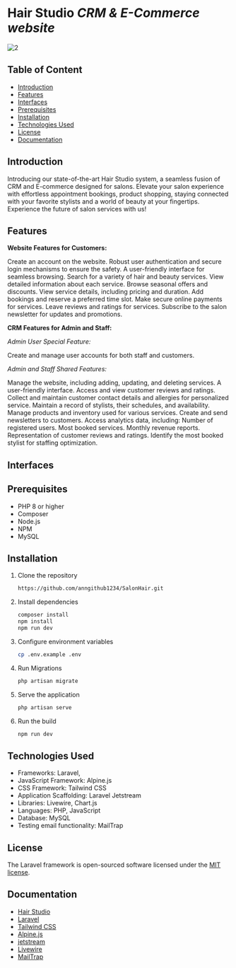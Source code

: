 # Hair Studio _CRM & E-Commerce website_

![2](https://github.com/anngithub1234/SalonHair/assets/107624745/ea622231-d1a9-4076-9754-4b6ab03574b1)

## Table of Content

- [Introduction](#introduction)
- [Features](#features)
- [Interfaces](#interfaces)
- [Prerequisites](#prerequisites)
- [Installation](#installation)
- [Technologies Used](#technologies-used)
- [License](#license)
- [Documentation](#documentation)

## Introduction

Introducing our state-of-the-art Hair Studio system, a seamless fusion of CRM and E-commerce designed for salons. Elevate your salon experience with effortless appointment bookings, product shopping, staying connected with your favorite stylists and a world of beauty at your fingertips. Experience the future of salon services with us!

## Features

**Website Features for Customers:**

Create an account on the website.
Robust user authentication and secure login mechanisms to ensure the safety.
A user-friendly interface for seamless browsing.
Search for a variety of hair and beauty services.
View detailed information about each service.
Browse seasonal offers and discounts.
View service details, including pricing and duration.
Add bookings and reserve a preferred time slot.
Make secure online payments for services.
Leave reviews and ratings for services.
Subscribe to the salon newsletter for updates and promotions.

**CRM Features for Admin and Staff:**

*Admin User Special Feature:*

Create and manage user accounts for both staff and customers.

*Admin and Staff Shared Features:*

Manage the website, including adding, updating, and deleting services.
A user-friendly interface.
Access and view customer reviews and ratings.
Collect and maintain customer contact details and allergies for personalized service.
Maintain a record of stylists, their schedules, and availability.
Manage products and inventory used for various services.
Create and send newsletters to customers.
Access analytics data, including:
Number of registered users.
Most booked services.
Monthly revenue reports.
Representation of customer reviews and ratings.
Identify the most booked stylist for staffing optimization.

## Interfaces

## Prerequisites

- PHP 8 or higher
- Composer
- Node.js
- NPM
- MySQL
  
## Installation
1. Clone the repository
   ```bash
   https://github.com/anngithub1234/SalonHair.git
   ```
2. Install dependencies
   ```bash
   composer install
   npm install
   npm run dev
   ```
3. Configure environment variables
   ```bash
   cp .env.example .env
   ```
4. Run Migrations
   ```bash
   php artisan migrate
   ```
5. Serve the application
   ```bash
   php artisan serve
   ```
6. Run the build
   ```bash
   npm run dev
   ```

## Technologies Used

- Frameworks: Laravel, 
- JavaScript Framework: Alpine.js
- CSS Framework: Tailwind CSS
- Application Scaffolding: Laravel Jetstream
- Libraries: Livewire, Chart.js
- Languages: PHP, JavaScript
- Database: MySQL
- Testing email functionality: MailTrap

## License

The Laravel framework is open-sourced software licensed under the [MIT license](https://opensource.org/licenses/MIT).

## Documentation

- [Hair Studio](https://github.com/anngithub1234/SalonHair/files/12917901/ssp.pdf)
- [Laravel](https://laravel.com/docs/8.x)
- [Tailwind CSS](https://tailwindcss.com/docs/installation)
- [Alpine.js](https://alpinejs.dev/)
- [jetstream](https://jetstream.laravel.com/introduction.html)
- [Livewire](https://laravel-livewire.com/docs/2.x/quickstart)
- [MailTrap](https://mailtrap.io/)
